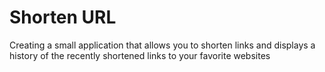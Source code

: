 # Shorten URL

Creating a small application that allows you to shorten links and displays a
history of the recently shortened links to your favorite websites
